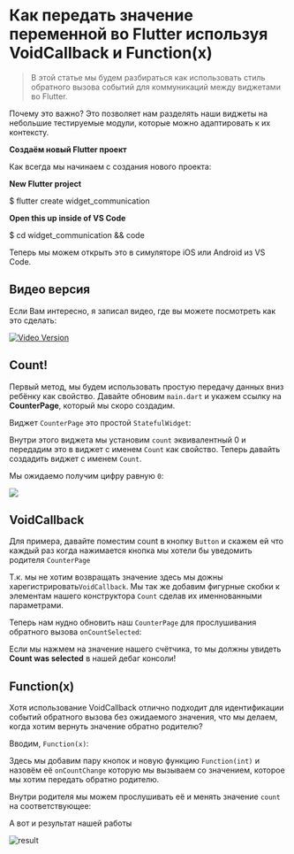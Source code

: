 # Как передать значение переменной во  Flutter используя VoidCallback и Function(x)

> В этой статье мы будем разбираться как использовать стиль обратного вызова событий для коммуникаций между виджетами во Flutter.

Почему это важно? Это позволяет нам разделять наши виджеты на небольшие тестируемые модули, которые можно адаптировать к их контексту.

**Создаём новый Flutter проект**

Как всегда мы начинаем с создания нового проекта:

**New Flutter project**

$ flutter create widget_communication

**Open this up inside of VS Code**

$ cd widget_communication && code

Теперь мы можем открыть это в симуляторе iOS или Android из VS Code.

## Видео версия

Если Вам интересно, я записал видео, где вы можете посмотреть как это сделать:


[![Video Version](https://iswift.ru/images/2020-04-10_23-00-30.png)](https://youtu.be/fWlPwj1Pp7U)


## Count!
Первый метод, мы будем использовать простую передачу данных вниз ребёнку как свойство. Давайте обновим ```main.dart``` и укажем ссылку на **CounterPage**, который мы скоро создадим.


<script src="https://gist.github.com/iswift-ru/c39a6d7a1f4b95cafe3c32820d2042c1.js"></script>

Виджет ```CounterPage``` это простой ```StatefulWidget```:
<script src="https://gist.github.com/iswift-ru/a76e67e10c1e7943e3e979e60ed3ad4c.js"></script>


Внутри этого виджета мы установим ```count``` эквивалентный 0 и передадим это в виджет с именем ```Count``` как свойство. Теперь давайть создадить виджет с именем ```Count```.

<script src="https://gist.github.com/iswift-ru/6b567bdab848e6a501c6e327fd343a90.js"></script>

Мы ожидаемо получим цифру равную  ```0```:

![](https://iswift.ru/images/w-com-prop.png)

## VoidCallback

Для примера, давайте поместим count в кнопку ```Button``` и скажем ей что каждый раз когда нажимается кнопка мы хотели бы уведомить родителя ```CounterPage```


Т.к. мы не хотим возвращать значение здесь мы дожны харегистрировать```VoidCallback```. Мы так же добавим фигурные скобки к элементам нашего конструктора ```Count``` сделав их именнованными параметрами.

<script src="https://gist.github.com/iswift-ru/b9d1214980e2e236a69078d286452458.js"></script>

Теперь нам нудно обновить наш ```CounterPage``` для прослушивания обратного вызова ```onCountSelected```:

<script src="https://gist.github.com/iswift-ru/445b96b24c550649fbc3232d4ac579dc.js"></script>


Если мы нажмем на значение нашего счётчика, то мы должны увидеть **Count was selected** в нашей дебаг консоли!

## Function(x)
Хотя использование VoidCallback отлично подходит для идентификации событий обратного вызова без ожидаемого значения, что мы делаем, когда хотим вернуть значение обратно родителю?


Вводим, ```Function(x)```:

<script src="https://gist.github.com/iswift-ru/bd0610c1afd08290206f327197121cb2.js"></script>

Здесь мы добавим пару кнопок и новую функцию ```Function(int)``` и назовём её ```onCountChange``` которую мы вызываем со значением, которое мы хотим передать обратно родителю.

Внутри родителя мы можем прослушивать её и менять значение ```count``` на соответствующее:

<script src="https://gist.github.com/iswift-ru/e6db35f5dfbee429be185757487e4857.js"></script>


А вот и результат нашей работы

![result](https://iswift.ru/images/w-com-2.png)

